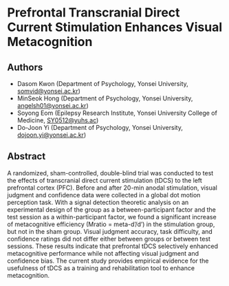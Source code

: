 # Prefrontal Transcranial Direct Current Stimulation Enhances Visual Metacognition

## Authors

* Dasom Kwon (Department of Psychology, Yonsei University, somvid@yonsei.ac.kr) 
* MinSeok Hong (Department of Psychology, Yonsei University, angelsh01@yonsei.ac.kr) 
* Soyong Eom (Epilepsy Research Institute, Yonsei University College of Medicine, SY0512@yuhs.ac) 
* Do-Joon Yi (Department of Psychology, Yonsei University, dojoon.yi@yonsei.ac.kr)

## Abstract

A randomized, sham-controlled, double-blind trial was conducted to test the effects of transcranial direct current stimulation (tDCS) to the left prefrontal cortex (PFC). Before and after 20-min anodal stimulation, visual judgment and confidence data were collected in a global dot motion perception task. With a signal detection theoretic analysis on an experimental design of the group as a between-participant factor and the test session as a within-participant factor, we found a significant increase of metacognitive efficiency (Mratio = meta-d’/d’) in the stimulation group, but not in the sham group. Visual judgment accuracy, task difficulty, and confidence ratings did not differ either between groups or between test sessions. These results indicate that prefrontal tDCS selectively enhanced metacognitive performance while not affecting visual judgment and confidence bias. The current study provides empirical evidence for the usefulness of tDCS as a training and rehabilitation tool to enhance metacognition. 
